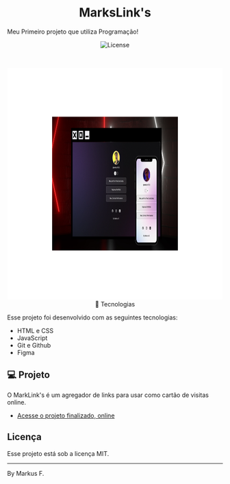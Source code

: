 <h1 align="center"> MarksLink's </h1>

<p>Meu Primeiro projeto que utiliza Programação!</p>




<p align="center">
  <img alt="License" src="https://img.shields.io/static/v1?label=license&message=MIT&color=49AA26&labelColor=000000">
</p>

<br>

<p align="center">
  <img alt="projeto DevLinks" src=".github/preview.png" height=540px width="960px>
</p>




## 🚀 Tecnologias

Esse projeto foi desenvolvido com as seguintes tecnologias:

- HTML e CSS
- JavaScript
- Git e Github
- Figma

## 💻 Projeto

O MarkLink's é um agregador de links para usar como cartão de visitas online.

- [Acesse o projeto finalizado, online](https://maykbrito.github.io/devlinks)


## Licença

Esse projeto está sob a licença MIT.

---

By Markus F.